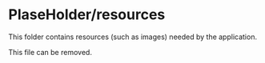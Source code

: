 # PlaseHolder/resources

This folder contains resources (such as images) needed by the application. 

This file can be removed.
